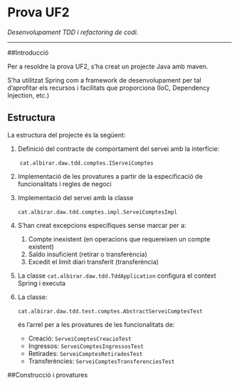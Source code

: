 # Prova UF2

*Desenvolupament TDD i refactoring de codi.*

------

##Introducció

Per a resoldre la prova UF2, s’ha creat un projecte Java amb maven.

S’ha utilitzat Spring com a framework de desenvolupament per tal d’aprofitar els recursos i facilitats que proporciona (IoC, Dependency Injection, etc.)

## Estructura

La estructura del projecte és la següent:

1. Definició del contracte de comportament del servei amb la interfície:

   ​	`cat.albirar.daw.tdd.comptes.IServeiComptes`

2. Implementació de les provatures a partir de la especificació de funcionalitats i regles de negoci

3. Implementació del servei amb la classe

   ​	`cat.albirar.daw.tdd.comptes.impl.ServeiComptesImpl`

4. S’han creat excepcions específiques sense marcar per a:

   1. Compte inexistent (en operacions que requereixen un compte existent)
   2. Saldo insuficient (retirar o transferència)
   3. Excedit el limit diari transferit (transferència)

5. La classe `cat.albirar.daw.tdd.TddApplication` configura el context Spring i executa

6. La classe:

   ​	`cat.albirar.daw.tdd.test.comptes.AbstractServeiComptesTest`

   és l’arrel per a les provatures de les funcionalitats de:

   * Creació: `ServeiComptesCreacioTest`
   * Ingressos: `ServeiComptesIngressosTest`
   * Retirades: `ServeiComptesRetiradesTest`
   * Transferències: `ServeiComptesTransferenciesTest`

##Construcció i provatures

